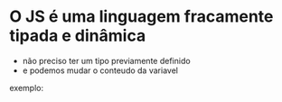 <script>

    /* Criando uma variavel
        OQ É? Nome simbólico para recber algum valor (string, number, boolean...), chamados de identificadores tmb.
        3 PALAVRAS RESERVADAS PARA CRIAR UMA VÁRIAVEL:
        *var
        *let
        *const
    */

    var clima = "Quente"
    clima = "frio" //esse aqui que vale, pq foi o último que apareceu

    // mas se eu usasse o const clima = "Quente", ele não iria mudar pq o const é CONSTANTE
    
    console.log(clima)

</script>

# O JS é uma linguagem fracamente tipada e dinâmica
- não preciso ter um tipo previamente definido
- e podemos mudar o conteudo da variavel

exemplo:

<script>

    // Se fosse fortemente tipada
    let clima:String = ""

    // já como é fracamente tipada, o tipo já existe no momento em que eu atribuo o valor
    let clima = ""

    console.log(clima) // para saber o tipo de colocar: console.log(typeof clima)

<script>

